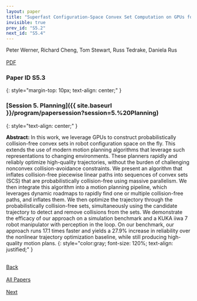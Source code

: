 ```yaml
---
layout: paper
title: "Superfast Configuration-Space Convex Set Computation on GPUs for Online Motion Planning"
invisible: true
prev_id: "S5.2"
next_id: "S5.4"
---
```

<div class="paper-authors">
  <div class="paper-author-box">
    <div class="paper-author-name">Peter Werner, Richard Cheng, Tom Stewart, Russ Tedrake, Daniela Rus</div>
    <div class="paper-author-uni"></div>
  </div>
</div>

<div class="paper-pdf-modern">
  <div class="paper-menu-icon">
    <a href="https://www.roboticsproceedings.org/rss25/p186.pdf" title="Download PDF" target="_blank">
      <i class="fa fa-file-pdf-o"></i><br>
      <span class="paper-menu-label">PDF</span>
    </a>
  </div>
</div>

### Paper ID S5.3
{: style="margin-top: 10px; text-align: center;" }

### [Session 5. Planning]({{ site.baseurl }}/program/papersession?session=5.%20Planning)
{: style="text-align: center;" }

<b style="color: black;">Abstract: </b>In this work, we leverage GPUs to construct probabilistically collision-free convex sets in robot configuration space on the fly. This extends the use of modern motion planning algorithms that leverage such representations to changing environments.  These planners rapidly and reliably optimize high-quality trajectories, without the burden of challenging nonconvex collision-avoidance constraints. We present an algorithm that inflates collision-free piecewise linear paths into sequences of convex sets (SCS) that are probabilistically collision-free using massive parallelism. We then integrate this algorithm into a motion planning pipeline, which leverages dynamic roadmaps to rapidly find one or multiple collision-free paths, and inflates them. We then optimize the trajectory through the probabilistically collision-free sets, simultaneously using the candidate trajectory to detect and remove collisions from the sets. We demonstrate the efficacy of our approach on a simulation benchmark and a KUKA iiwa 7 robot manipulator with perception in the loop. On our benchmark, our approach runs 17.1 times faster and yields a 27.9% increase in reliability over the nonlinear trajectory optimization baseline, while still producing high-quality motion plans.
{: style="color:gray; font-size: 120%; text-align: justified;" }

<div class="paper-menu">
  <div class="paper-menu-inner">
    <a href="{{ site.baseurl }}/program/papers/S5.2/" title="Previous Paper">
            <div class="paper-menu-icon">
                <i class="fa fa-chevron-left"></i><br>
                <span class="paper-menu-label">Back</span>
            </div>
        </a>
    <a href="{{ site.baseurl }}/program/papers" title="All Papers">
      <div class="paper-menu-icon">
        <i class="fa fa-list"></i><br>
        <span class="paper-menu-label">All Papers</span>
      </div>
    </a>
    <a href="{{ site.baseurl }}/program/papers/S5.4/" title="Next Paper">
            <div class="paper-menu-icon">
                <i class="fa fa-chevron-right"></i><br>
                <span class="paper-menu-label">Next</span>
            </div>
        </a>
  </div>
</div>
